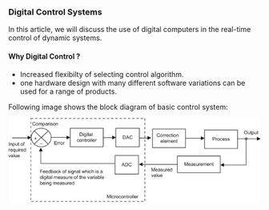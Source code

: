### Digital Control Systems


In this article, we will discuss the use of digital computers in the real-time control of dynamic systems.  
#### Why Digital Control ?   
- Increased flexibilty of selecting control algorithm.   
- one hardware design with many different software variations can be used for a range of products.   

Following image shows the block diagram of basic control system: 

![Block Diagram of Digital Control System](/images/DC.jpg)

<!---
<p align="center">
  <img width="460" height="300" src="http://www.fillmurray.com/460/300">
</p> 
--->
